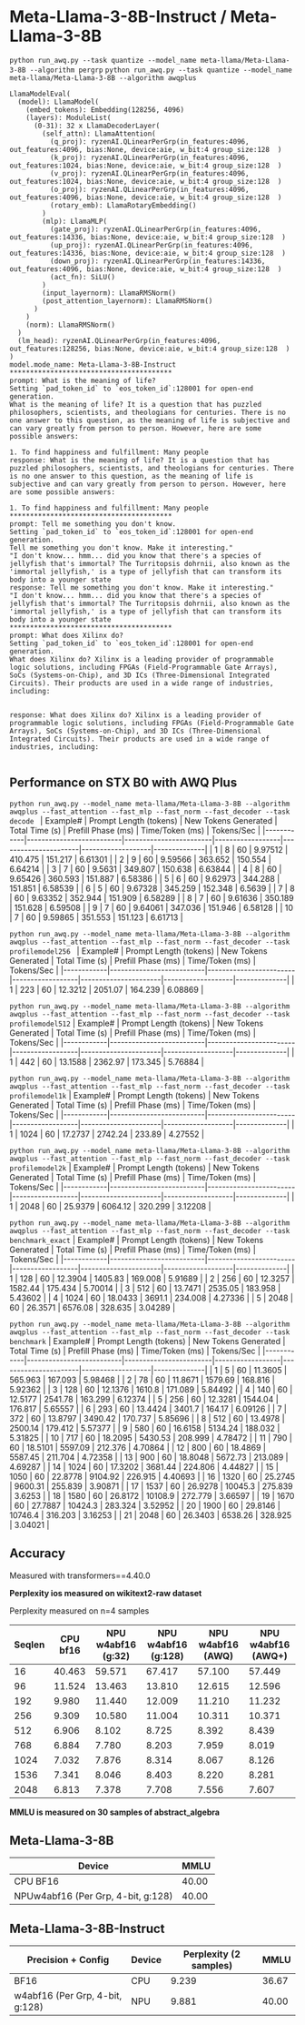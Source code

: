 # Meta-Llama-3-8B-Instruct / Meta-Llama-3-8B

```python run_awq.py --task quantize --model_name meta-llama/Meta-Llama-3-8B --algorithm pergrp```
```python run_awq.py --task quantize --model_name meta-llama/Meta-Llama-3-8B --algorithm awqplus```

```
LlamaModelEval(
  (model): LlamaModel(
    (embed_tokens): Embedding(128256, 4096)
    (layers): ModuleList(
      (0-31): 32 x LlamaDecoderLayer(
        (self_attn): LlamaAttention(
          (q_proj): ryzenAI.QLinearPerGrp(in_features:4096, out_features:4096, bias:None, device:aie, w_bit:4 group_size:128  )
          (k_proj): ryzenAI.QLinearPerGrp(in_features:4096, out_features:1024, bias:None, device:aie, w_bit:4 group_size:128  )
          (v_proj): ryzenAI.QLinearPerGrp(in_features:4096, out_features:1024, bias:None, device:aie, w_bit:4 group_size:128  )
          (o_proj): ryzenAI.QLinearPerGrp(in_features:4096, out_features:4096, bias:None, device:aie, w_bit:4 group_size:128  )
          (rotary_emb): LlamaRotaryEmbedding()
        )
        (mlp): LlamaMLP(
          (gate_proj): ryzenAI.QLinearPerGrp(in_features:4096, out_features:14336, bias:None, device:aie, w_bit:4 group_size:128  )
          (up_proj): ryzenAI.QLinearPerGrp(in_features:4096, out_features:14336, bias:None, device:aie, w_bit:4 group_size:128  )
          (down_proj): ryzenAI.QLinearPerGrp(in_features:14336, out_features:4096, bias:None, device:aie, w_bit:4 group_size:128  )
          (act_fn): SiLU()
        )
        (input_layernorm): LlamaRMSNorm()
        (post_attention_layernorm): LlamaRMSNorm()
      )
    )
    (norm): LlamaRMSNorm()
  )
  (lm_head): ryzenAI.QLinearPerGrp(in_features:4096, out_features:128256, bias:None, device:aie, w_bit:4 group_size:128  )
)
model.mode_name: Meta-Llama-3-8B-Instruct
****************************************
prompt: What is the meaning of life?
Setting `pad_token_id` to `eos_token_id`:128001 for open-end generation.
What is the meaning of life? It is a question that has puzzled philosophers, scientists, and theologians for centuries. There is no one answer to this question, as the meaning of life is subjective and can vary greatly from person to person. However, here are some possible answers:

1. To find happiness and fulfillment: Many people
response: What is the meaning of life? It is a question that has puzzled philosophers, scientists, and theologians for centuries. There is no one answer to this question, as the meaning of life is subjective and can vary greatly from person to person. However, here are some possible answers:

1. To find happiness and fulfillment: Many people
****************************************
prompt: Tell me something you don't know.
Setting `pad_token_id` to `eos_token_id`:128001 for open-end generation.
Tell me something you don't know. Make it interesting."
"I don't know... hmm... did you know that there's a species of jellyfish that's immortal? The Turritopsis dohrnii, also known as the 'immortal jellyfish,' is a type of jellyfish that can transform its body into a younger state
response: Tell me something you don't know. Make it interesting."
"I don't know... hmm... did you know that there's a species of jellyfish that's immortal? The Turritopsis dohrnii, also known as the 'immortal jellyfish,' is a type of jellyfish that can transform its body into a younger state
****************************************
prompt: What does Xilinx do?
Setting `pad_token_id` to `eos_token_id`:128001 for open-end generation.
What does Xilinx do? Xilinx is a leading provider of programmable logic solutions, including FPGAs (Field-Programmable Gate Arrays), SoCs (Systems-on-Chip), and 3D ICs (Three-Dimensional Integrated Circuits). Their products are used in a wide range of industries, including:


response: What does Xilinx do? Xilinx is a leading provider of programmable logic solutions, including FPGAs (Field-Programmable Gate Arrays), SoCs (Systems-on-Chip), and 3D ICs (Three-Dimensional Integrated Circuits). Their products are used in a wide range of industries, including:


```
## Performance on STX B0 with AWQ Plus

```python run_awq.py --model_name meta-llama/Meta-Llama-3-8B --algorithm awqplus --fast_attention --fast_mlp --fast_norm --fast_decoder --task decode ```
|   Example# |   Prompt Length (tokens) |   New Tokens Generated |   Total Time (s) |   Prefill Phase (ms) |   Time/Token (ms) |   Tokens/Sec |
|------------|--------------------------|------------------------|------------------|----------------------|-------------------|--------------|
|          1 |                        8 |                     60 |          9.97512 |              410.475 |           151.217 |      6.61301 |
|          2 |                        9 |                     60 |          9.59566 |              363.652 |           150.554 |      6.64214 |
|          3 |                        7 |                     60 |          9.5631  |              349.807 |           150.638 |      6.63844 |
|          4 |                        8 |                     60 |          9.65426 |              360.593 |           151.887 |      6.58386 |
|          5 |                        6 |                     60 |          9.62973 |              344.288 |           151.851 |      6.58539 |
|          6 |                        5 |                     60 |          9.67328 |              345.259 |           152.348 |      6.5639  |
|          7 |                        8 |                     60 |          9.63352 |              352.944 |           151.909 |      6.58289 |
|          8 |                        7 |                     60 |          9.61636 |              350.189 |           151.628 |      6.59508 |
|          9 |                        7 |                     60 |          9.64061 |              347.036 |           151.946 |      6.58128 |
|         10 |                        7 |                     60 |          9.59865 |              351.553 |           151.123 |      6.61713 |

```python run_awq.py --model_name meta-llama/Meta-Llama-3-8B --algorithm awqplus --fast_attention --fast_mlp --fast_norm --fast_decoder --task profilemodel256 ```
|   Example# |   Prompt Length (tokens) |   New Tokens Generated |   Total Time (s) |   Prefill Phase (ms) |   Time/Token (ms) |   Tokens/Sec |
|------------|--------------------------|------------------------|------------------|----------------------|-------------------|--------------|
|          1 |                      223 |                     60 |          12.3212 |              2051.07 |           164.239 |      6.08869 |

```python run_awq.py --model_name meta-llama/Meta-Llama-3-8B --algorithm awqplus --fast_attention --fast_mlp --fast_norm --fast_decoder --task profilemodel512```
|   Example# |   Prompt Length (tokens) |   New Tokens Generated |   Total Time (s) |   Prefill Phase (ms) |   Time/Token (ms) |   Tokens/Sec |
|------------|--------------------------|------------------------|------------------|----------------------|-------------------|--------------|
|          1 |                      442 |                     60 |          13.1588 |              2362.97 |           173.345 |      5.76884 |

```python run_awq.py --model_name meta-llama/Meta-Llama-3-8B --algorithm awqplus --fast_attention --fast_mlp --fast_norm --fast_decoder --task profilemodel1k```
|   Example# |   Prompt Length (tokens) |   New Tokens Generated |   Total Time (s) |   Prefill Phase (ms) |   Time/Token (ms) |   Tokens/Sec |
|------------|--------------------------|------------------------|------------------|----------------------|-------------------|--------------|
|          1 |                     1024 |                     60 |          17.2737 |              2742.24 |            233.89 |      4.27552 |

```python run_awq.py --model_name meta-llama/Meta-Llama-3-8B --algorithm awqplus --fast_attention --fast_mlp --fast_norm --fast_decoder --task profilemodel2k```
|   Example# |   Prompt Length (tokens) |   New Tokens Generated |   Total Time (s) |   Prefill Phase (ms) |   Time/Token (ms) |   Tokens/Sec |
|------------|--------------------------|------------------------|------------------|----------------------|-------------------|--------------|
|          1 |                     2048 |                     60 |          25.9379 |              6064.12 |           320.299 |      3.12208 |

```python run_awq.py --model_name meta-llama/Meta-Llama-3-8B --algorithm awqplus --fast_attention --fast_mlp --fast_norm --fast_decoder --task benchmark_exact```
|   Example# |   Prompt Length (tokens) |   New Tokens Generated |   Total Time (s) |   Prefill Phase (ms) |   Time/Token (ms) |   Tokens/Sec |
|------------|--------------------------|------------------------|------------------|----------------------|-------------------|--------------|
|          1 |                      128 |                     60 |          12.3904 |              1405.83 |           169.008 |      5.91689 |
|          2 |                      256 |                     60 |          12.3257 |              1582.44 |           175.434 |      5.70014 |
|          3 |                      512 |                     60 |          13.7471 |              2535.05 |           183.958 |      5.43602 |
|          4 |                     1024 |                     60 |          18.0433 |              3691.1  |           234.008 |      4.27336 |
|          5 |                     2048 |                     60 |          26.3571 |              6576.08 |           328.635 |      3.04289 |

```python run_awq.py --model_name meta-llama/Meta-Llama-3-8B --algorithm awqplus --fast_attention --fast_mlp --fast_norm --fast_decoder --task benchmark```
|   Example# |   Prompt Length (tokens) |   New Tokens Generated |   Total Time (s) |   Prefill Phase (ms) |   Time/Token (ms) |   Tokens/Sec |
|------------|--------------------------|------------------------|------------------|----------------------|-------------------|--------------|
|          1 |                        5 |                     60 |          11.3605 |              565.963 |           167.093 |      5.98468 |
|          2 |                       78 |                     60 |          11.8671 |             1579.69  |           168.816 |      5.92362 |
|          3 |                      128 |                     60 |          12.1376 |             1610.8   |           171.089 |      5.84492 |
|          4 |                      140 |                     60 |          12.5177 |             2541.78  |           163.299 |      6.12374 |
|          5 |                      256 |                     60 |          12.3281 |             1544.04  |           176.817 |      5.65557 |
|          6 |                      293 |                     60 |          13.4424 |             3401.7   |           164.17  |      6.09126 |
|          7 |                      372 |                     60 |          13.8797 |             3490.42  |           170.737 |      5.85696 |
|          8 |                      512 |                     60 |          13.4978 |             2500.14  |           179.412 |      5.57377 |
|          9 |                      580 |                     60 |          16.6158 |             5134.24  |           188.032 |      5.31825 |
|         10 |                      717 |                     60 |          18.2095 |             5430.53  |           208.999 |      4.78472 |
|         11 |                      790 |                     60 |          18.5101 |             5597.09  |           212.376 |      4.70864 |
|         12 |                      800 |                     60 |          18.4869 |             5587.45  |           211.704 |      4.72358 |
|         13 |                      900 |                     60 |          18.8048 |             5672.73  |           213.089 |      4.69287 |
|         14 |                     1024 |                     60 |          17.3202 |             3681.44  |           224.806 |      4.44827 |
|         15 |                     1050 |                     60 |          22.8778 |             9104.92  |           226.915 |      4.40693 |
|         16 |                     1320 |                     60 |          25.2745 |             9600.31  |           255.839 |      3.90871 |
|         17 |                     1537 |                     60 |          26.9278 |            10045.3   |           275.839 |      3.6253  |
|         18 |                     1580 |                     60 |          26.8172 |            10108.9   |           272.779 |      3.66597 |
|         19 |                     1670 |                     60 |          27.7887 |            10424.3   |           283.324 |      3.52952 |
|         20 |                     1900 |                     60 |          29.8146 |            10746.4   |           316.203 |      3.16253 |
|         21 |                     2048 |                     60 |          26.3403 |             6538.26  |           328.925 |      3.04021 |


## Accuracy

Measured with transformers==4.40.0

**Perplexity ios measured on wikitext2-raw dataset**

Perplexity measured on n=4 samples

**Seqlen** | **CPU bf16** | **NPU w4abf16 (g:32)** | **NPU w4abf16 (g:128)** | **NPU w4abf16 (AWQ)** | **NPU w4abf16 (AWQ+)**
-----------|--------------|------------------------|-------------------------|-----------------------|-----------------------
16         | 40.463       |  59.571                | 67.417                  |  57.100               | 57.449
96         | 11.524       |  13.463                | 13.810                  |  12.615               | 12.596
192        |  9.980       |  11.440                | 12.009                  |  11.210               | 11.232
256        |  9.309       |  10.580                | 11.004                  |  10.311               | 10.371
512        |  6.906       |  8.102                 |  8.725                  |   8.392               |  8.439
768        |  6.884       |  7.780                 |  8.203                  |   7.959               |  8.019
1024       |  7.032       |  7.876                 |  8.314                  |   8.067               |  8.126
1536       |  7.341       |  8.046                 |  8.403                  |   8.220               |  8.281
2048       |  6.813       |  7.378                 |  7.708                  |   7.556               |  7.607

**MMLU is measured on 30 samples of abstract_algebra**

##  Meta-Llama-3-8B

 **Device**                         | **MMLU**
------------------------------------|----------
CPU BF16                            | 40.00
NPUw4abf16 (Per Grp, 4-bit, g:128)  | 40.00

##  Meta-Llama-3-8B-Instruct

| **Precision + Config**               | **Device** | **Perplexity (2 samples)** | **MMLU**
|--------------------------------------|------------|----------------------------|-----------
BF16                                   | CPU        |  9.239                     | 36.67
w4abf16 (Per Grp, 4-bit, g:128)        | NPU        |  9.881                     | 40.00
